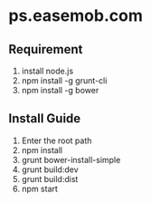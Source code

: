 # ps.easemob.com
## Requirement
1. install node.js
2. npm install -g grunt-cli
3. npm install -g bower

## Install Guide
1. Enter the root path
2. npm install
3. grunt bower-install-simple
4. grunt build:dev
5. grunt build:dist
6. npm start